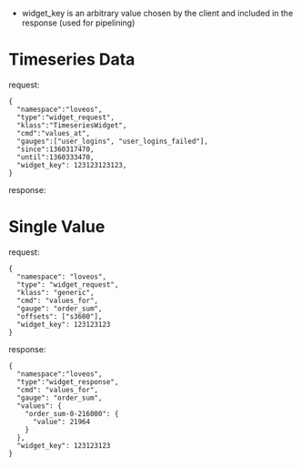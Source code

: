 

+ widget_key is an arbitrary value chosen by the client and
  included in the response (used for pipelining)



Timeseries Data
===============

  request:

    {
      "namespace":"loveos",
      "type":"widget_request",
      "klass":"TimeseriesWidget",
      "cmd":"values_at",
      "gauges":["user_logins", "user_logins_failed"],
      "since":1360317470,
      "until":1360333470,
      "widget_key": 123123123123,
    }

  response:



Single Value
============

  request:

    {
      "namespace": "loveos",
      "type": "widget_request",
      "klass": "generic",
      "cmd": "values_for",
      "gauge": "order_sum",
      "offsets": ["s3600"],
      "widget_key": 123123123
    }

  response:

    {
      "namespace":"loveos",
      "type":"widget_response",
      "cmd": "values_for",
      "gauge": "order_sum",
      "values": {
        "order_sum-0-216000": {
          "value": 21964
        }
      },
      "widget_key": 123123123
    }


